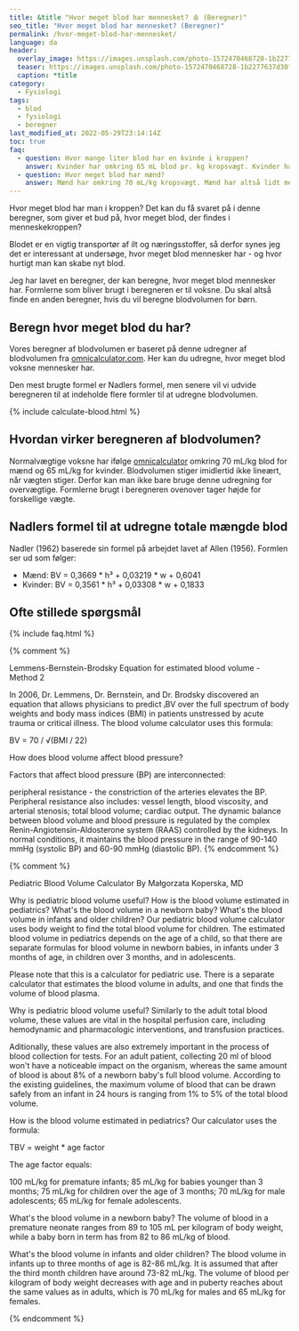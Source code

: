 ```yaml
---
title: &title "Hvor meget blod har mennesket? 🩸 (Beregner)"
seo_title: "Hvor meget blod har mennesket? (Beregner)"
permalink: /hvor-meget-blod-har-mennesket/
language: da
header:
  overlay_image: https://images.unsplash.com/photo-1572470468728-1b2277637d30?ixlib=rb-1.2.1&ixid=eyJhcHBfaWQiOjEyMDd9&auto=format&fit=crop&height=630&w=1200&q=10
  teaser: https://images.unsplash.com/photo-1572470468728-1b2277637d30?ixlib=rb-1.2.1&ixid=eyJhcHBfaWQiOjEyMDd9&auto=format&fit=crop&height=300&w=400&q=10
  caption: *title
category:
  - Fysiologi
tags:
  - blod
  - fysiologi
  - beregner
last_modified_at: 2022-05-29T23:14:14Z
toc: true
faq:
  - question: Hvor mange liter blod har en kvinde i kroppen?
    answer: Kvinder har omkring 65 mL blod pr. kg kropsvægt. Kvinder har lidt mindre blod i forhold deres kropsvægt end mænd.
  - question: Hvor meget blod har mænd?
    answer: Mænd har omkring 70 mL/kg kropsvægt. Mænd har altså lidt mere blod i forhold til vægten end kvinder.
---
```


Hvor meget blod har man i kroppen? Det kan du få svaret på i denne beregner, som giver et bud på, hvor meget blod, der findes i menneskekroppen?

Blodet er en vigtig transportør af ilt og næringsstoffer, så derfor synes jeg det er interessant at undersøge, hvor meget blod mennesker har - og hvor hurtigt man kan skabe nyt blod.

Jeg har lavet en beregner, der kan beregne, hvor meget blod mennesker har. Formlerne som bliver brugt i beregneren er til voksne. Du skal altså finde en anden beregner, hvis du vil beregne blodvolumen for børn.

## Beregn hvor meget blod du har?

Vores beregner af blodvolumen er baseret på denne udregner af blodvolumen fra [omnicalculator.com](https://www.omnicalculator.com/health/blood-volume). Her kan du udregne, hvor meget blod voksne mennesker har.

Den mest brugte formel er Nadlers formel, men senere vil vi udvide beregneren til at indeholde flere formler til at udregne blodvolumen.

{% include calculate-blood.html %}

## Hvordan virker beregneren af blodvolumen?

Normalvægtige voksne har ifølge [omnicalculator](https://www.omnicalculator.com/health/blood-volume) omkring 70 mL/kg blod for mænd og 65 mL/kg for kvinder. Blodvolumen stiger imidlertid ikke lineært, når vægten stiger. Derfor kan man ikke bare bruge denne udregning for overvægtige. Formlerne brugt i beregneren ovenover tager højde for forskellige vægte.

## Nadlers formel til at udregne totale mængde blod

Nadler (1962) baserede sin formel på arbejdet lavet af Allen (1956). Formlen ser ud som følger:

- Mænd: BV = 0,3669 * h³ + 0,03219 * w + 0,6041
- Kvinder: BV = 0,3561 * h³ + 0,03308 * w + 0,1833

## Ofte stillede spørgsmål

{% include faq.html %}



{% comment %}

Lemmens-Bernstein-Brodsky Equation for estimated blood volume - Method 2

In 2006, Dr. Lemmens, Dr. Bernstein, and Dr. Brodsky discovered an equation that allows physicians to predict ᵢBV over the full spectrum of body weights and body mass indices (BMI) in patients unstressed by acute trauma or critical illness. The blood volume calculator uses this formula:

BV = 70 / √(BMI / 22)

How does blood volume affect blood pressure?

Factors that affect blood pressure (BP) are interconnected:

peripheral resistance - the constriction of the arteries elevates the BP. Peripheral resistance also includes: vessel length, blood viscosity, and arterial stenosis;
total blood volume;
cardiac output.
The dynamic balance between blood volume and blood pressure is regulated by the complex Renin-Angiotensin-Aldosterone system (RAAS) controlled by the kidneys. In normal conditions, it maintains the blood pressure in the range of 90-140 mmHg (systolic BP) and 60-90 mmHg (diastolic BP).
{% endcomment %}


{% comment %}

Pediatric Blood Volume Calculator
By Małgorzata Koperska, MD

Why is pediatric blood volume useful?
How is the blood volume estimated in pediatrics?
What's the blood volume in a newborn baby?
What's the blood volume in infants and older children?
Our pediatric blood volume calculator uses body weight to find the total blood volume for children. The estimated blood volume in pediatrics depends on the age of a child, so that there are separate formulas for blood volume in newborn babies, in infants under 3 months of age, in children over 3 months, and in adolescents.

Please note that this is a calculator for pediatric use. There is a separate calculator that estimates the blood volume in adults, and one that finds the volume of blood plasma.



Why is pediatric blood volume useful?
Similarly to the adult total blood volume, these values are vital in the hospital perfusion care, including hemodynamic and pharmacologic interventions, and transfusion practices.

Aditionally, these values are also extremely important in the process of blood collection for tests. For an adult patient, collecting 20 ml of blood won't have a noticeable impact on the organism, whereas the same amount of blood is about 8% of a newborn baby's full blood volume. According to the existing guidelines, the maximum volume of blood that can be drawn safely from an infant in 24 hours is ranging from 1% to 5% of the total blood volume.

How is the blood volume estimated in pediatrics?
Our calculator uses the formula:

TBV = weight * age factor

The age factor equals:

100 mL/kg for premature infants;
85 mL/kg for babies younger than 3 months;
75 mL/kg for children over the age of 3 months;
70 mL/kg for male adolescents;
65 mL/kg for female adolescents.

What's the blood volume in a newborn baby?
The volume of blood in a premature neonate ranges from 89 to 105 mL per kilogram of body weight, while a baby born in term has from 82 to 86 mL/kg of blood.

What's the blood volume in infants and older children?
The blood volume in infants up to three months of age is 82-86 mL/kg. It is assumed that after the third month children have around 73-82 mL/kg. The volume of blood per kilogram of body weight decreases with age and in puberty reaches about the same values as in adults, which is 70 mL/kg for males and 65 mL/kg for females.

{% endcomment %}
